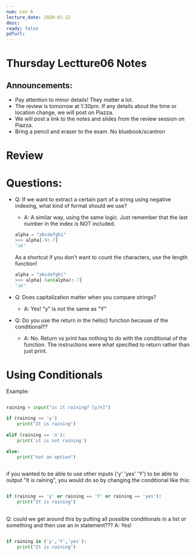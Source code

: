 ```yaml
---
num: Lec 6
lecture_date: 2020-01-22
desc:
ready: false
pdfurl:
---
```


# Thursday Lectture06 Notes

## Announcements:
* Pay attention to minor details! They matter a lot. 
* The review is tomorrow at 1:30pm. If any details about the time or location change, we will post on Piazza.
* We will post a link to the notes and slides from the review session on Piazza.
* Bring a pencil and eraser to the exam. No bluebook/scantron


# Review


# Questions:

* Q: If we want to extract a certain part of a string using negative indexing, what kind of format should we use?
  * A: A similar way, using the same logic. Just remember that the last number in the index is NOT included.
  ```python
  alpha = "abcdefghi"
  >>> alpha[-9:-7]
  "ab"
  ```
  As a shortcut if you don’t want to count the characters, use the length function!
  ```python
  alpha = "abcdefghi"
  >>> alpha[-len(alpha):-7]
  "ab"
  ```
  
* Q: Does capitalization matter when you compare strings?
  * A: Yes! "y" is not the same as "Y"
  
* Q: Do you use the return in the hello() function because of the conditional??
  * A: No. Return  vs print has nothing to do with the conditional of the function. The instructions 
  were what specified to return rather than just print.

# Using Conditionals

Example:
```python

raining = input("is it raining? [y/n]")

if (raining == 'y')
    print("It is raining")
    
elif (raining == 'n'):
    print('it is not raining')

else:
    print("not an option")
    
```

if you wanted to be able to use other inputs ('y' 'yes' 'Y') to be able to output "It is raining", 
you would do so by changing the conditional like this:

```python

if (raining == 'y' or raining == 'Y' or raining == 'yes'):
    print("It is raining")
    
```

Q: could we get around this by putting all possible conditionals in a list or something and then use an in statement???
A: Yes!

```python

if raining in ('y','Y','yes'):
    print("It is raining")
    
```

  

